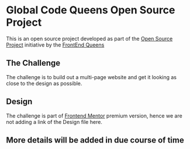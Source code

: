 # Global Code Queens Open Source Project

This is an open source project developed as part of the [Open Source Project](https://www.linkedin.com/posts/frontendqueens_opensource-collaboration-community-activity-7201980886232317952-VBld?utm_source=share&utm_medium=member_desktop) initiative by the [FrontEnd Queens](https://www.linkedin.com/company/frontendqueens/)

## The Challenge
The challenge is to build out a multi-page website and get it looking as close to the design as possible.

## Design
The challenge is part of [Frontend Mentor](https://www.frontendmentor.io/) premium version, hence we are not adding a link of the Design file here.

## More details will be added in due course of time